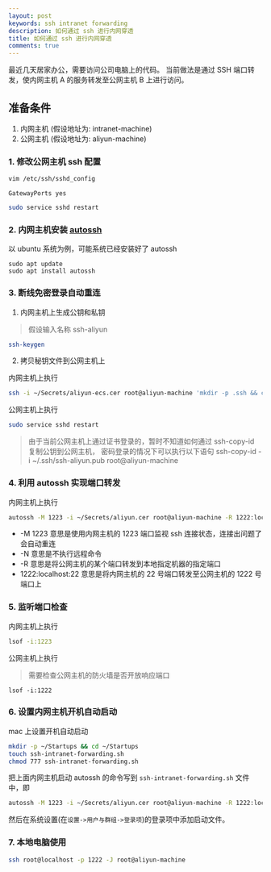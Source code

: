 ```yaml
---
layout: post
keywords: ssh intranet forwarding
description: 如何通过 ssh 进行内网穿透
title: 如何通过 ssh 进行内网穿透
comments: true
---
```


最近几天居家办公，需要访问公司电脑上的代码。
当前做法是通过 SSH 端口转发，使内网主机 A 的服务转发至公网主机 B 上进行访问。

## 准备条件
1. 内网主机 (假设地址为: intranet-machine)
2. 公网主机 (假设地址为: aliyun-machine)

### 1. 修改公网主机 ssh 配置

```sh
vim /etc/ssh/sshd_config
```

```
GatewayPorts yes
```

```sh
sudo service sshd restart
```

### 2. 内网主机安装 [autossh](https://linux.die.net/man/1/autossh)

以 ubuntu 系统为例，可能系统已经安装好了 autossh

```
sudo apt update
sudo apt install autossh
```

### 3. 断线免密登录自动重连

1. 内网主机上生成公钥和私钥
> 假设输入名称 ssh-aliyun
```sh
ssh-keygen
```

2. 拷贝秘钥文件到公网主机上

内网主机上执行

```sh
ssh -i ~/Secrets/aliyun-ecs.cer root@aliyun-machine 'mkdir -p .ssh && cat >> .ssh/authorized_keys' < ~/.ssh/ssh-aliyun.pub
```

公网主机上执行

```sh
sudo service sshd restart
```

> 由于当前公网主机上通过证书登录的，暂时不知道如何通过 ssh-copy-id 复制公钥到公网主机，
> 密码登录的情况下可以执行以下语句
> ssh-copy-id -i ~/.ssh/ssh-aliyun.pub root@aliyun-machine

### 4. 利用 autossh 实现端口转发

内网主机上执行

```sh
autossh -M 1223 -i ~/Secrets/aliyun.cer root@aliyun-machine -R 1222:localhost:22 -Nv
```

- -M 1223 意思是使用内网主机的 1223 端口监视 ssh 连接状态，连接出问题了会自动重连
- -N 意思是不执行远程命令
- -R 意思是将公网主机的某个端口转发到本地指定机器的指定端口
- 1222:localhost:22 意思是将内网主机的 22 号端口转发至公网主机的 1222 号端口上

### 5. 监听端口检查

内网主机上执行

```sh
lsof -i:1223
```

公网主机上执行
> 需要检查公网主机的防火墙是否开放响应端口

```
lsof -i:1222
```

### 6. 设置内网主机开机自动启动

mac 上设置开机自动启动

```sh
mkdir -p ~/Startups && cd ~/Startups
touch ssh-intranet-forwarding.sh
chmod 777 ssh-intranet-forwarding.sh
```

把上面内网主机启动 autossh 的命令写到 `ssh-intranet-forwarding.sh` 文件中，即

```sh
autossh -M 1223 -i ~/Secrets/aliyun.cer root@aliyun-machine -R 1222:localhost:22 -Nv
```

然后在系统设置(在`设置->用户与群组->登录项`)的登录项中添加启动文件。

### 7. 本地电脑使用

```sh
ssh root@localhost -p 1222 -J root@aliyun-machine
```